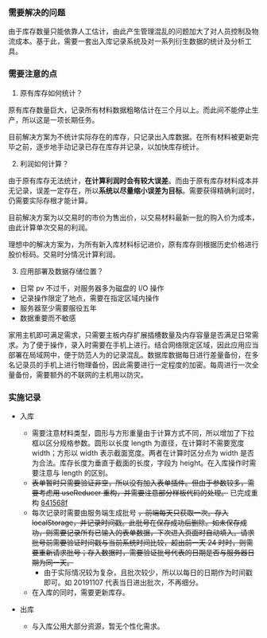 ### 需要解决的问题

由于库存数量只能依靠人工估计，由此产生管理混乱的问题加大了对人员控制及物流成本。基于此，需要一套出入库记录系统及对一系列衍生数据的统计及分析工具。

### 需要注意的点

1. 原有库存如何统计？

原有库存数量巨大，记录所有材料数据粗略估计在三个月以上。而此间不能停止生产，所以这是一项长期任务。

目前解决方案为不统计实际存在的库存，只记录出入库数据。在所有材料被更新完毕之前，逐步地手动记录已存在库存并记录，以加快库存统计。

2. 利润如何计算？

由于原有库存无法统计，**在计算利润时会有较大误差**。而由于原有库存材料成本并无记录，误差一定存在，所以**系统以尽量缩小误差为目标**。需要获得精确利润时，仍需要实际存根才能计算。

目前解决方案为以交易时的市价为售出价，以交易材料最新一批的购入价为成本，由此计算单次交易的利润。

理想中的解决方案为，为所有新入库材料标记进价，原有库存则根据历史价格进行股价标码。交易时分情况计算利润。

3. 应用部署及数据存储位置？

- 日常 pv 不过千，对服务器多为磁盘的 I/O 操作
- 记录操作限定了地点，需要在指定区域内操作
- 服务器至少需要服役五年
- 数据重要而不敏感

家用主机即可满足需求，只需要主板内存扩展插槽数量及内存容量是否满足日常需求。为了便于操作，录入时需要在手机上进行。结合网络限定区域，因此应用应当部署在局域网中，便于防范人为的记录混乱。数据库数据每日进行差量备份，在多名记录员的手机上进行物理备份，因此需要进行一定程度的加密。每周进行一次全量备份，需要额外的不联网的主机用以防灾。

### 实施记录

- 入库

  - 需要注意材料类型，圆形与方形重量由于计算方式不同，所以增加了下拉框以区分规格参数。圆形以长度 length 为直径，在计算时不需要宽度 width；方形以 width 表示截面宽度。两者在计算时区分点为 width 是否为合法。库存长度为垂直于截面的长度，字段为 height。在入库操作时需要注意与 length 的区别。
  - ~~表单暂时只需要验证非空，所以没有加入表单插件。但由于参数较多，需要考虑用 useReducer 重构，并需要注意部分样板代码的处理。~~ 已完成重构 [841568f](https://github.com/orzyyyy/memo/commit/841568f68dd36f523c4b97525b7a71e5f6133bf1)
  - 每次记录时需要由服务端生成批号 ~~，前端每天只获取一次。存入 localStorage，并记录时间戳。此批号在保存成功后删除。如未保存成功，则需要记录所有已输入的表单数据，下次进入页面时自动填入。请求批号前需要验证时间戳与当前系统时间比较，超出前一天 24 时时，则需要重新请求批号；存入数据时，需要验证批号代表的日期是否与服务器日期为同一天。~~
    - 由于实际情况较为复杂，且批次较少，所以以每日的日期作为时间戳即可。如 20191107 代表当日进出批次，不再细分。
  - 在入库的同时，需要更新库存。

- 出库
  - 与入库公用大部分资源，暂无个性化需求。

